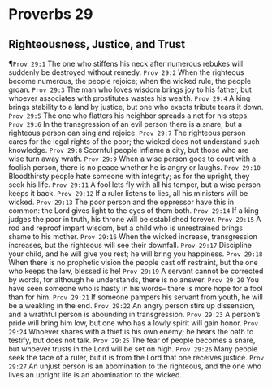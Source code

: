 # Proverbs 29

## Righteousness, Justice, and Trust
¶`Prov 29:1` The one who stiffens his neck after numerous rebukes will suddenly be destroyed without remedy.
`Prov 29:2` When the righteous become numerous, the people rejoice; when the wicked rule, the people groan.
`Prov 29:3` The man who loves wisdom brings joy to his father, but whoever associates with prostitutes wastes his wealth.
`Prov 29:4` A king brings stability to a land by justice, but one who exacts tribute tears it down.
`Prov 29:5` The one who flatters his neighbor spreads a net for his steps.
`Prov 29:6` In the transgression of an evil person there is a snare, but a righteous person can sing and rejoice.
`Prov 29:7` The righteous person cares for the legal rights of the poor; the wicked does not understand such knowledge.
`Prov 29:8` Scornful people inflame a city, but those who are wise turn away wrath.
`Prov 29:9` When a wise person goes to court with a foolish person, there is no peace whether he is angry or laughs.
`Prov 29:10` Bloodthirsty people hate someone with integrity; as for the upright, they seek his life.
`Prov 29:11` A fool lets fly with all his temper, but a wise person keeps it back.
`Prov 29:12` If a ruler listens to lies, all his ministers will be wicked.
`Prov 29:13` The poor person and the oppressor have this in common: the Lord gives light to the eyes of them both.
`Prov 29:14` If a king judges the poor in truth, his throne will be established forever.
`Prov 29:15` A rod and reproof impart wisdom, but a child who is unrestrained brings shame to his mother.
`Prov 29:16` When the wicked increase, transgression increases, but the righteous will see their downfall.
`Prov 29:17` Discipline your child, and he will give you rest; he will bring you happiness.
`Prov 29:18` When there is no prophetic vision the people cast off restraint, but the one who keeps the law, blessed is he!
`Prov 29:19` A servant cannot be corrected by words, for although he understands, there is no answer.
`Prov 29:20` You have seen someone who is hasty in his words– there is more hope for a fool than for him.
`Prov 29:21` If someone pampers his servant from youth, he will be a weakling in the end.
`Prov 29:22` An angry person stirs up dissension, and a wrathful person is abounding in transgression.
`Prov 29:23` A person’s pride will bring him low, but one who has a lowly spirit will gain honor.
`Prov 29:24` Whoever shares with a thief is his own enemy; he hears the oath to testify, but does not talk.
`Prov 29:25` The fear of people becomes a snare, but whoever trusts in the Lord will be set on high.
`Prov 29:26` Many people seek the face of a ruler, but it is from the Lord that one receives justice.
`Prov 29:27` An unjust person is an abomination to the righteous, and the one who lives an upright life is an abomination to the wicked.
